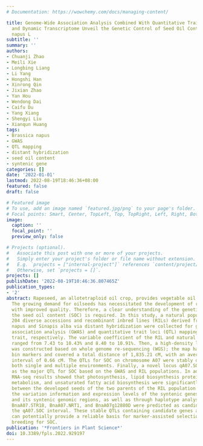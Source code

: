 ```yaml
---
# Documentation: https://wowchemy.com/docs/managing-content/

title: Genome-Wide Association Analysis Combined With Quantitative Trait Loci Mapping
  and Dynamic Transcriptome Unveil the Genetic Control of Seed Oil Content in Brassica
  napus L
subtitle: ''
summary: ''
authors:
- Chuanji Zhao
- Meili Xie
- Longbing Liang
- Li Yang
- Hongshi Han
- Xinrong Qin
- Jixian Zhao
- Yan Hou
- Wendong Dai
- Caifu Du
- Yang Xiang
- Shengyi Liu
- Xianqun Huang
tags:
- Brassica napus
- GWAS
- QTL mapping
- distant hybridization
- seed oil content
- syntenic gene
categories: []
date: '2022-01-01'
lastmod: 2022-08-19T18:46:36+08:00
featured: false
draft: false

# Featured image
# To use, add an image named `featured.jpg/png` to your page's folder.
# Focal points: Smart, Center, TopLeft, Top, TopRight, Left, Right, BottomLeft, Bottom, BottomRight.
image:
  caption: ''
  focal_point: ''
  preview_only: false

# Projects (optional).
#   Associate this post with one or more of your projects.
#   Simply enter your project's folder or file name without extension.
#   E.g. `projects = ["internal-project"]` references `content/project/deep-learning/index.md`.
#   Otherwise, set `projects = []`.
projects: []
publishDate: '2022-08-19T10:46:36.807465Z'
publication_types:
- '2'
abstract: Rapeseed, an allotetraploid oil crop, provides vegetable oil for human consumption.
  The growing demand for oilseeds has necessitated the development of rapeseed varieties
  with improved quality. Therefore, a clear understanding of the genetic basis underlying
  the seed oil content (SOC) is required. In this study, a natural population comprising
  204 diverse accessions and recombinant inbred lines (RILs) derived from Brassica
  napus and Sinapis alba via distant hybridization were collected for genome-wide
  association analysis (GWAS) and quantitative trait loci (QTL) mapping of the SOC
  trait, respectively. The variable coefficient of the RIL and natural populations
  ranged from 7.43 to 10.43% and 8.40 to 10.91%. Then, a high-density linkage map
  was constructed based on whole genome re-sequencing (WGS); the map harbored 2,799
  bin markers and covered a total distance of 1,835.21 cM, with an average marker
  interval of 0.66 cM. The QTLs for SOC on chromosome A07 were stably detected in
  both single and multiple environments. Finally, a novel locus qA07.SOC was identified
  as the major QTL for SOC based on the GWAS and RIL populations. In addition, the
  RNA-seq results showed that photosynthesis, lipid biosynthesis proteins, fatty acid
  metabolism, and unsaturated fatty acid biosynthesis were significantly different
  between the developed seeds of the two parents of the RIL population. By comparing
  the variation information and expression levels of the syntenic genes within qA07.SOC
  and its syntenic genomic regions, as well as through haplotype analysis via GWAS,
  BnaA07.STR18, BnaA07.NRT1, and BnaA07g12880D were predicted as candidate genes in
  the qA07.SOC interval. These stable QTLs containing candidate genes and haplotypes
  can potentially provide a reliable basis for marker-assisted selection in B. napus
  breeding for SOC.
publication: '*Frontiers in Plant Science*'
doi: 10.3389/fpls.2022.929197
---
```

